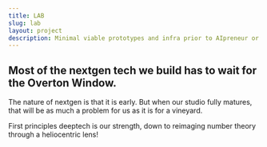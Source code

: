 ```yaml
---
title: LAB
slug: lab
layout: project
description: Minimal viable prototypes and infra prior to AIpreneur or working capital scaling opportunities.
---
```


## Most of the nextgen tech we build has to wait for the Overton Window.

The nature of nextgen is that it is early. But when our studio fully matures, that will be as much a problem for us as it is for a vineyard.

First principles deeptech is our strength, down to reimaging number theory through a heliocentric lens!
